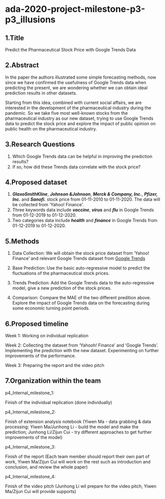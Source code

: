 # ada-2020-project-milestone-p3-p3_illusions

## 1.Title
Predict the Pharmaceutical Stock Price with Google Trends Data

## 2.Abstract
In the paper the authors illustrated some simple forecasting methods, now since we have confirmed the usefulness of Google Trends data when predicting the present, we are wondering whether we can obtain ideal prediction results in other datasets.

Starting from this idea, combined with current social affairs, we are interested in the development of the pharmaceutical industry during the pandemic. So we take five most well-known stocks from the pharmaceutical industry as our new dataset, trying to use Google Trends data to predict the stock price and explore the impact of public opinion on public health on the pharmaceutical industry.

## 3.Research Questions
1) Which Google Trends data can be helpful in improving the prediction results?
2) If so, how did these Trends data correlate with the stock price?

## 4.Proposed dataset
1) ***GlaxoSmithKline***, ***Johnson &Johnson***, ***Merck & Company, Inc.***, ***Pfizer, Inc.*** and ***Sanofi.*** stock price from 01-11-2010 to 01-11-2020. The data will be collected from ‘Yahoo! Finance’.
2) Three keywords data include ***vaccine***, ***virus*** and ***flu*** in Google Trends from 01-12-2019 to 01-12-2020.
3) Two categories data include ***health*** and ***finance*** in Google Trends from 01-12-2019 to 01-12-2020.

## 5.Methods
1) Data Collection: We will obtain the stock price dataset from ‘Yahoo! Finance’ and relevant Google Trends dataset from [Google Trends](https://trends.google.com/trends/?geo=US)

2) Base Prediction: Use the basic auto-regressive model to predict the fluctuations of the pharmaceutical stock prices.

3) Trends Prediction: Add the Google Trends data to the auto-regressive model, give a new prediction of the stock prices.

4) Comparison: Compare the MAE of the two different predition above. Explore the impact of Google Trends data on the forecasting during some economic turning point periods.

## 6.Proposed timeline
Week 1: Working on individual replication

Week 2: Collecting the dataset from ‘Yahooh! Finance’ and ‘Google Trends’. Implementing the prediction with the new dataset. Experimenting on further improvements of the performance.

Week 3: Preparing the report and the video pitch 

## 7.Organization within the team
p4_Internal_milestone_1:

Finish of the individual replication (done individually)

p4_Internal_milestone_2:

Finish of extension analysis notebook (Yiwen Ma - data grabbing & data processing; Yiwen Ma/Junhong Li - build the model and make the prediction; Junhong Li/Zijun Cui - try different approaches to get further improvements of the model)

p4_Internal_milestone_3:

Finish of the report (Each team member should report their own part of work, Yiwen Ma/Zijun Cui will work on the rest such as introduction and conclusion, and review the whole paper)

p4_Internal_milestone_4:

Finish of the video pitch (Junhong Li wil prepare for the video pitch, Yiwen Ma/Zijun Cui will provide supports)
